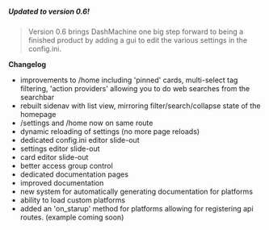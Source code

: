 ##### Updated to version 0.6!
> Version 0.6 brings DashMachine one big step forward to being a finished product by adding a gui to edit the various settings in the config.ini.

**Changelog**
- improvements to /home including 'pinned' cards, multi-select tag filtering, 'action providers' allowing you to do web searches from the searchbar
- rebuilt sidenav with list view, mirroring filter/search/collapse state of the homepage
- /settings and /home now on same route
- dynamic reloading of settings (no more page reloads)
- dedicated config.ini editor slide-out
- settings editor slide-out
- card editor slide-out
- better access group control
- dedicated documentation pages
- improved documentation
- new system for automatically generating documentation for platforms
- ability to load custom platforms
- added an 'on_starup' method for platforms allowing for registering api routes. (example coming soon)